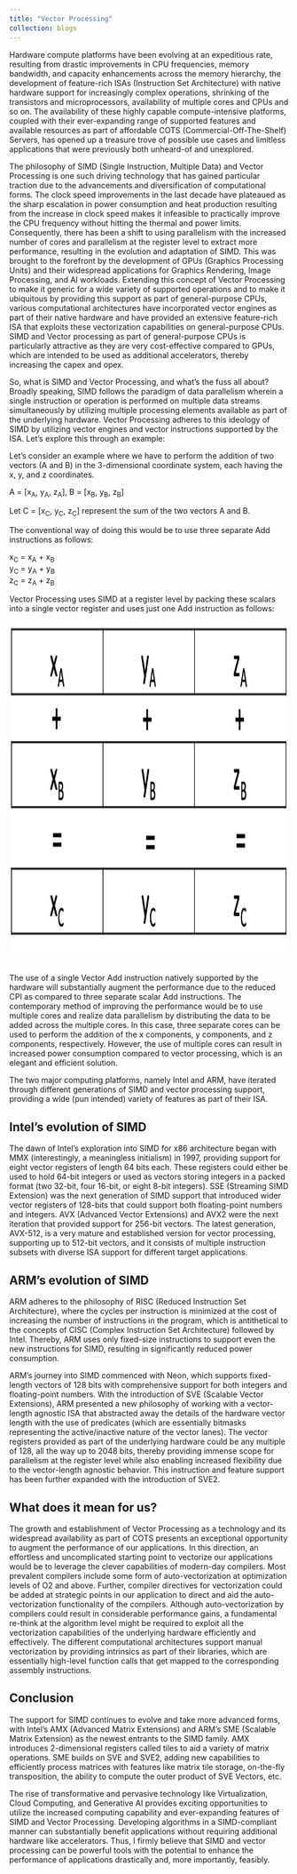 ```yaml
---
title: "Vector Processing"
collection: blogs
---
```


Hardware compute platforms have been evolving at an expeditious rate, resulting from drastic improvements in CPU frequencies, memory bandwidth, and capacity enhancements across the memory hierarchy, the development of feature-rich ISAs (Instruction Set Architecture) with native hardware support for increasingly complex operations, shrinking of the transistors and microprocessors, availability of multiple cores and CPUs and so on. The availability of these highly capable compute-intensive platforms, coupled with their ever-expanding range of supported features and available resources as part of affordable COTS (Commercial-Off-The-Shelf) Servers, has opened up a treasure trove of possible use cases and limitless applications that were previously both unheard-of and unexplored.

The philosophy of SIMD (Single Instruction, Multiple Data) and Vector Processing is one such driving technology that has gained particular traction due to the advancements and diversification of computational forms. The clock speed improvements in the last decade have plateaued as the sharp escalation in power consumption and heat production resulting from the increase in clock speed makes it infeasible to practically improve the CPU frequency without hitting the thermal and power limits. Consequently, there has been a shift to using parallelism with the increased number of cores and parallelism at the register level to extract more performance, resulting in the evolution and adaptation of SIMD. This was brought to the forefront by the development of GPUs (Graphics Processing Units) and their widespread applications for Graphics Rendering, Image Processing, and AI workloads. Extending this concept of Vector Processing to make it generic for a wide variety of supported operations and to make it ubiquitous by providing this support as part of general-purpose CPUs, various computational architectures have incorporated vector engines as part of their native hardware and have provided an extensive feature-rich ISA that exploits these vectorization capabilities on general-purpose CPUs. SIMD and Vector processing as part of general-purpose CPUs is particularly attractive as they are very cost-effective compared to GPUs, which are intended to be used as additional accelerators, thereby increasing the capex and opex.

So, what is SIMD and Vector Processing, and what’s the fuss all about? Broadly speaking, SIMD follows the paradigm of data parallelism wherein a single instruction or operation is performed on multiple data streams simultaneously by utilizing multiple processing elements available as part of the underlying hardware. Vector Processing adheres to this ideology of SIMD by utilizing vector engines and vector instructions supported by the ISA. Let’s explore this through an example:

Let’s consider an example where we have to perform the addition of two vectors (A and B) in the 3-dimensional coordinate system, each having the x, y, and z coordinates.

A = [x<sub>A</sub>, y<sub>A</sub>, z<sub>A</sub>], B = [x<sub>B</sub>, y<sub>B</sub>, z<sub>B</sub>]

Let C = [x<sub>C</sub>, y<sub>C</sub>, z<sub>C</sub>] represent the sum of the two vectors A and B.

The conventional way of doing this would be to use three separate Add instructions as follows:

x<sub>C</sub> = x<sub>A</sub> + x<sub>B</sub><br>
y<sub>C</sub> = y<sub>A</sub> + y<sub>B</sub><br> 
z<sub>C</sub> = z<sub>A</sub> + z<sub>B</sub><br>

Vector Processing uses SIMD at a register level by packing these scalars into a single vector register and uses just one Add instruction as follows:

<center><img src="/images/Vector_Example_img.png" width="500" height="600"></center>
<br>

The use of a single Vector Add instruction natively supported by the hardware will substantially augment the performance due to the reduced CPI as compared to three separate scalar Add instructions. The contemporary method of improving the performance would be to use multiple cores and realize data parallelism by distributing the data to be added across the multiple cores. In this case, three separate cores can be used to perform the addition of the x components, y components, and z components, respectively. However, the use of multiple cores can result in increased power consumption compared to vector processing, which is an elegant and efficient solution.

The two major computing platforms, namely Intel and ARM, have iterated through different generations of SIMD and vector processing support, providing a wide (pun intended) variety of features as part of their ISA.

## Intel’s evolution of SIMD

The dawn of Intel’s exploration into SIMD for x86 architecture began with MMX (interestingly, a meaningless initialism) in 1997, providing support for eight vector registers of length 64 bits each. These registers could either be used to hold 64-bit integers or used as vectors storing integers in a packed format (two 32-bit, four 16-bit, or eight 8-bit integers). SSE (Streaming SIMD Extension) was the next generation of SIMD support that introduced wider vector registers of 128-bits that could support both floating-point numbers and integers. AVX (Advanced Vector Extensions) and AVX2 were the next iteration that provided support for 256-bit vectors. The latest generation, AVX-512, is a very mature and established version for vector processing, supporting up to 512-bit vectors, and it consists of multiple instruction subsets with diverse ISA support for different target applications.

## ARM’s evolution of SIMD

ARM adheres to the philosophy of RISC (Reduced Instruction Set Architecture), where the cycles per instruction is minimized at the cost of increasing the number of instructions in the program, which is antithetical to the concepts of CISC (Complex Instruction Set Architecture) followed by Intel. Thereby, ARM uses only fixed-size instructions to support even the new instructions for SIMD, resulting in significantly reduced power consumption.

ARM’s journey into SIMD commenced with Neon, which supports fixed-length vectors of 128 bits with comprehensive support for both integers and floating-point numbers. With the introduction of SVE (Scalable Vector Extensions), ARM presented a new philosophy of working with a vector-length agnostic ISA that abstracted away the details of the hardware vector length with the use of predicates (which are essentially bitmasks representing the active/inactive nature of the vector lanes). The vector registers provided as part of the underlying hardware could be any multiple of 128, all the way up to 2048 bits, thereby providing immense scope for parallelism at the register level while also enabling increased flexibility due to the vector-length agnostic behavior. This instruction and feature support has been further expanded with the introduction of SVE2.

## What does it mean for us?

The growth and establishment of Vector Processing as a technology and its widespread availability as part of COTS presents an exceptional opportunity to augment the performance of our applications. In this direction, an effortless and uncomplicated starting point to vectorize our applications would be to leverage the clever capabilities of modern-day compilers. Most prevalent compilers include some form of auto-vectorization at optimization levels of O2 and above. Further, compiler directives for vectorization could be added at strategic points in our application to direct and aid the auto-vectorization functionality of the compilers. Although auto-vectorization by compilers could result in considerable performance gains, a fundamental re-think at the algorithm level might be required to exploit all the vectorization capabilities of the underlying hardware efficiently and effectively. The different computational architectures support manual vectorization by providing intrinsics as part of their libraries, which are essentially high-level function calls that get mapped to the corresponding assembly instructions.

## Conclusion

The support for SIMD continues to evolve and take more advanced forms, with Intel’s AMX (Advanced Matrix Extensions) and ARM’s SME (Scalable Matrix Extension) as the newest entrants to the SIMD family. AMX introduces 2-dimensional registers called tiles to aid a variety of matrix operations. SME builds on SVE and SVE2, adding new capabilities to efficiently process matrices with features like matrix tile storage, on-the-fly transposition, the ability to compute the outer product of SVE Vectors, etc.

The rise of transformative and pervasive technology like Virtualization, Cloud Computing, and Generative AI provides exciting opportunities to utilize the increased computing capability and ever-expanding features of SIMD and Vector Processing. Developing algorithms in a SIMD-compliant manner can substantially benefit applications without requiring additional hardware like accelerators. Thus, I firmly believe that SIMD and vector processing can be powerful tools with the potential to enhance the performance of applications drastically and, more importantly, feasibly.


